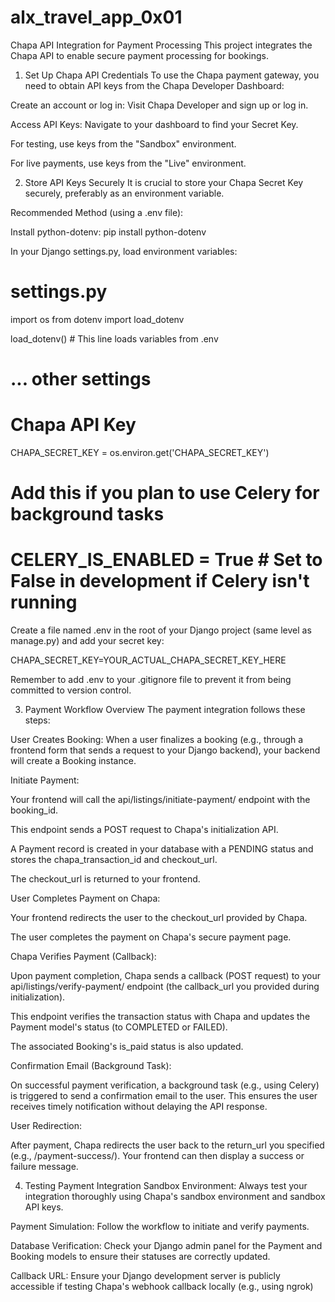 # alx_travel_app_0x01

Chapa API Integration for Payment Processing
This project integrates the Chapa API to enable secure payment processing for bookings.

1. Set Up Chapa API Credentials
To use the Chapa payment gateway, you need to obtain API keys from the Chapa Developer Dashboard:

Create an account or log in: Visit Chapa Developer and sign up or log in.

Access API Keys: Navigate to your dashboard to find your Secret Key.

For testing, use keys from the "Sandbox" environment.

For live payments, use keys from the "Live" environment.

2. Store API Keys Securely
It is crucial to store your Chapa Secret Key securely, preferably as an environment variable.

Recommended Method (using a .env file):

Install python-dotenv: pip install python-dotenv

In your Django settings.py, load environment variables:

# settings.py
import os
from dotenv import load_dotenv

load_dotenv() # This line loads variables from .env

# ... other settings

# Chapa API Key
CHAPA_SECRET_KEY = os.environ.get('CHAPA_SECRET_KEY')

# Add this if you plan to use Celery for background tasks
# CELERY_IS_ENABLED = True # Set to False in development if Celery isn't running

Create a file named .env in the root of your Django project (same level as manage.py) and add your secret key:

CHAPA_SECRET_KEY=YOUR_ACTUAL_CHAPA_SECRET_KEY_HERE

Remember to add .env to your .gitignore file to prevent it from being committed to version control.

3. Payment Workflow Overview
The payment integration follows these steps:

User Creates Booking: When a user finalizes a booking (e.g., through a frontend form that sends a request to your Django backend), your backend will create a Booking instance.

Initiate Payment:

Your frontend will call the api/listings/initiate-payment/ endpoint with the booking_id.

This endpoint sends a POST request to Chapa's initialization API.

A Payment record is created in your database with a PENDING status and stores the chapa_transaction_id and checkout_url.

The checkout_url is returned to your frontend.

User Completes Payment on Chapa:

Your frontend redirects the user to the checkout_url provided by Chapa.

The user completes the payment on Chapa's secure payment page.

Chapa Verifies Payment (Callback):

Upon payment completion, Chapa sends a callback (POST request) to your api/listings/verify-payment/ endpoint (the callback_url you provided during initialization).

This endpoint verifies the transaction status with Chapa and updates the Payment model's status (to COMPLETED or FAILED).

The associated Booking's is_paid status is also updated.

Confirmation Email (Background Task):

On successful payment verification, a background task (e.g., using Celery) is triggered to send a confirmation email to the user. This ensures the user receives timely notification without delaying the API response.

User Redirection:

After payment, Chapa redirects the user back to the return_url you specified (e.g., /payment-success/). Your frontend can then display a success or failure message.

4. Testing Payment Integration
Sandbox Environment: Always test your integration thoroughly using Chapa's sandbox environment and sandbox API keys.

Payment Simulation: Follow the workflow to initiate and verify payments.

Database Verification: Check your Django admin panel for the Payment and Booking models to ensure their statuses are correctly updated.

Callback URL: Ensure your Django development server is publicly accessible if testing Chapa's webhook callback locally (e.g., using ngrok)